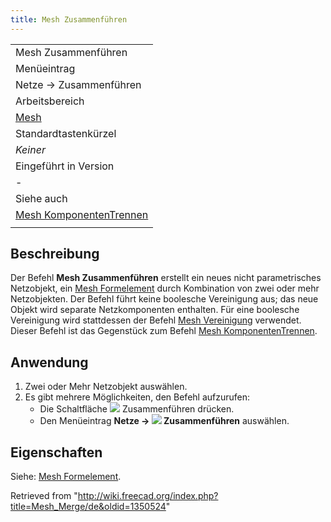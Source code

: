```yaml
---
title: Mesh Zusammenführen
---
```


|                                                                               |
| ----------------------------------------------------------------------------- |
| Mesh Zusammenführen                                                           |
| Menüeintrag                                                                   |
| Netze → Zusammenführen                                                        |
| Arbeitsbereich                                                                |
| [Mesh](/Mesh_Workbench/de "Mesh Workbench/de")                                |
| Standardtastenkürzel                                                          |
| _Keiner_                                                                      |
| Eingeführt in Version                                                         |
| -                                                                             |
| Siehe auch                                                                    |
| [Mesh KomponentenTrennen](/Mesh_SplitComponents/de "Mesh SplitComponents/de") |
|                                                                               |

## Beschreibung

Der Befehl **Mesh Zusammenführen** erstellt ein neues nicht parametrisches Netzobjekt, ein [Mesh Formelement](/Mesh_Feature/de "Mesh Feature/de") durch Kombination von zwei oder mehr Netzobjekten. Der Befehl führt keine boolesche Vereinigung aus; das neue Objekt wird separate Netzkomponenten enthalten. Für eine boolesche Vereinigung wird stattdessen der Befehl [Mesh Vereinigung](/Mesh_Union/de "Mesh Union/de") verwendet. Dieser Befehl ist das Gegenstück zum Befehl [Mesh KomponentenTrennen](/Mesh_SplitComponents/de "Mesh SplitComponents/de").

## Anwendung

1. Zwei oder Mehr Netzobjekt auswählen.
2. Es gibt mehrere Möglichkeiten, den Befehl aufzurufen:
   - Die Schaltfläche ![](/images/Mesh_Merge.svg) Zusammenführen drücken.
   - Den Menüeintrag **Netze → ![](/images/Mesh_Merge.svg) Zusammenführen** auswählen.

## Eigenschaften

Siehe: [Mesh Formelement](/Mesh_Feature/de "Mesh Feature/de").

Retrieved from "<http://wiki.freecad.org/index.php?title=Mesh_Merge/de&oldid=1350524>"
